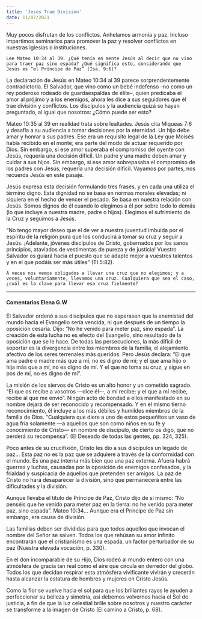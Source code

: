 ```yaml
---
title: 'Jesús Trae División'
date: 11/07/2021
---
```


Muy pocos disfrutan de los conflictos. Anhelamos armonía y paz. Incluso impartimos seminarios para promover la paz y resolver conflictos en nuestras iglesias o instituciones.

`Lee Mateo 10:34 al 39. ¿Qué tenía en mente Jesús al decir que no vino para traer paz sino espada? ¿Qué significa esto, considerando que Jesús es “el Príncipe de Paz” (Isa. 9:6)?`

La declaración de Jesús en Mateo 10:34 al 39 parece sorprendentemente contradictoria. El Salvador, que vino como un bebé indefenso –no como un rey poderoso rodeado de guardaespaldas de élite–, quien predicaba el amor al prójimo y a los enemigos, ahora les dice a sus seguidores que él trae división y conflictos. Los discípulos y la audiencia quizá se hayan preguntado, al igual que nosotros: ¿Cómo puede ser esto?

Mateo 10:35 al 39 en realidad trata sobre lealtades. Jesús cita Miqueas 7:6 y desafía a su audiencia a tomar decisiones por la eternidad. Un hijo debe amar y honrar a sus padres. Ese era un requisito legal de la Ley que Moisés había recibido en el monte; era parte del modo de actuar requerido por Dios. Sin embargo, si ese amor superaba el compromiso del oyente con Jesús, requería una decisión difícil. Un padre y una madre deben amar y cuidar a sus hijos. Sin embargo, si ese amor sobrepasaba el compromiso de los padres con Jesús, requería una decisión difícil. Vayamos por partes, nos recuerda Jesús en este pasaje.

Jesús expresa esta decisión formulando tres frases, y en cada una utiliza el término digno. Esta dignidad no se basa en normas morales elevadas; ni siquiera en el hecho de vencer el pecado. Se basa en nuestra relación con Jesús. Somos dignos de él cuando lo elegimos a él por sobre todo lo demás (lo que incluye a nuestra madre, padre o hijos). Elegimos el sufrimiento de la Cruz y seguimos a Jesús.

“No tengo mayor deseo que el de ver a nuestra juventud imbuida por el espíritu de la religión pura que los conducirá a tomar su cruz y seguir a Jesús. ¡Adelante, jóvenes discípulos de Cristo, gobernados por los sanos principios, ataviados de vestimentas de pureza y de justicia! Vuestro Salvador os guiará hacia el puesto que se adapte mejor a vuestros talentos y en el que podáis ser más útiles” (TI 5:82).

`A veces nos vemos obligados a llevar una cruz que no elegimos; y a veces, voluntariamente, llevamos una cruz. Cualquiera que sea el caso, ¿cuál es la clave para llevar esa cruz fielmente?`

---

#### Comentarios Elena G.W

El Salvador ordenó a sus discípulos que no esperasen que la enemistad del mundo hacia el Evangelio sería vencida, ni que después de un tiempo la oposición cesaría. Dijo: “No he venido para meter paz, sino espada”. La creación de esta lucha no es efecto del Evangelio, sino resultado de la oposición que se le hace. De todas las persecuciones, la más difícil de soportar es la divergencia entre los miembros de la familia, el alejamiento afectivo de los seres terrenales más queridos. Pero Jesús declara: “El que ama padre o madre más que a mí, no es digno de mí; y el que ama hijo o hija más que a mí, no es digno de mí. Y el que no toma su cruz, y sigue en pos de mí, no es digno de mí”.

La misión de los siervos de Cristo es un alto honor y un cometido sagrado. “El que os recibe a vosotros —dice él—, a mí recibe; y el que a mí recibe, recibe al que me envió”. Ningún acto de bondad a ellos manifestado en su nombre dejará de ser reconocido y recompensado. Y en el mismo tierno reconocimiento, él incluye a los más débiles y humildes miembros de la familia de Dios. “Cualquiera que diere a uno de estos pequeñitos un vaso de agua fría solamente —a aquellos que son como niños en su fe y conocimiento de Cristo— en nombre de discípulo, de cierto os digo, que no perderá su recompensa”. (El Deseado de todas las gentes, pp. 324, 325).

Poco antes de su crucifixión, Cristo les dio a sus discípulos un legado de paz… Esta paz no es la paz que se adquiere a través de la conformidad con el mundo. Es una paz interna más bien que una paz externa. Afuera habrá guerras y luchas, causadas por la oposición de enemigos confesados, y la frialdad y suspicacia de aquellos que pretenden ser amigos. La paz de Cristo no hará desaparecer la división, sino que permanecerá entre las dificultades y la división.

Aunque llevaba el título de Príncipe de Paz, Cristo dijo de sí mismo: “No penséis que he venido para meter paz en la tierra: no he venido para meter paz, sino espada”. Mateo 10:34… Aunque era el Príncipe de Paz sin embargo, era causa de división.

Las familias deben ser divididas para que todos aquellos que invocan el nombre del Señor se salven. Todos los que rehúsan su amor infinito encontrarán que el cristianismo es una espada, un factor perturbador de su paz (Nuestra elevada vocación, p. 330).

En el don incomparable de su Hijo, Dios rodeó al mundo entero con una atmósfera de gracia tan real como el aire que circula en derredor del globo. Todos los que decidan respirar esta atmósfera vivificante vivirán y crecerán hasta alcanzar la estatura de hombres y mujeres en Cristo Jesús.

Como la flor se vuelve hacia el sol para que los brillantes rayos le ayuden a perfeccionar su belleza y simetría, así debemos volvernos hacia el Sol de justicia, a fin de que la luz celestial brille sobre nosotros y nuestro carácter se transforme a la imagen de Cristo (El camino a Cristo, p. 68).